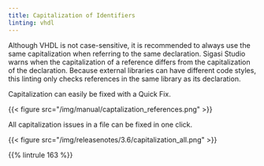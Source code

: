 ```yaml
---
title: Capitalization of Identifiers
linting: vhdl
---
```


Although VHDL is not case-sensitive, it is recommended to always use the same capitalization when referring to the same declaration. Sigasi Studio warns when the capitalization of a reference differs from the capitalization of the declaration. Because external libraries can have different code styles, this linting only checks references in the same library as its declaration.

Capitalization can easily be fixed with a Quick Fix.

{{< figure src="/img/manual/captalization_references.png" >}}

All capitalization issues in a file can be fixed in one click.

{{< figure src="/img/releasenotes/3.6/capitalization_all.png" >}}

{{% lintrule 163 %}}
